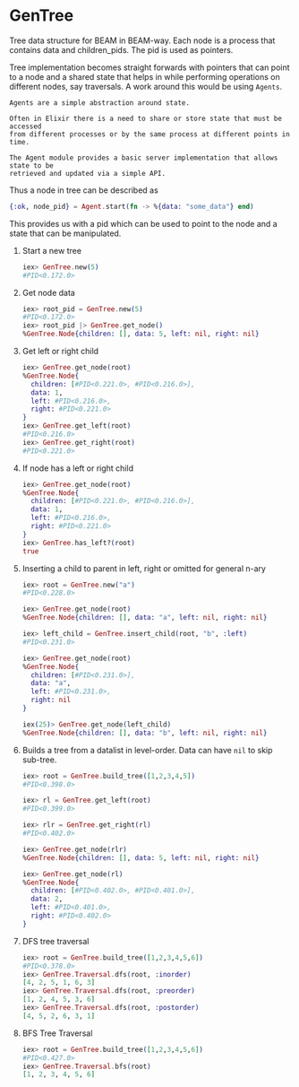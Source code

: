 # GenTree

Tree data structure for BEAM in BEAM-way. Each node is a process that contains data and children_pids. The pid is used as pointers.

Tree implementation becomes straight forwards with pointers that can point to a node and a shared state that helps in while performing operations on different nodes, say traversals.
A work around this would be using ```Agents```.

    Agents are a simple abstraction around state.

    Often in Elixir there is a need to share or store state that must be accessed
    from different processes or by the same process at different points in time.

    The Agent module provides a basic server implementation that allows state to be
    retrieved and updated via a simple API.

Thus a node in tree can be described as

  ```elixir
  {:ok, node_pid} = Agent.start(fn -> %{data: "some_data"} end)
  ```
This provides us with a pid which can be used to point to the node and a state that can be manipulated.

1. Start a new tree
    ```elixir
    iex> GenTree.new(5)
    #PID<0.172.0>
    ```

2. Get node data
    ```elixir
    iex> root_pid = GenTree.new(5)
    #PID<0.172.0>
    iex> root_pid |> GenTree.get_node()
    %GenTree.Node{children: [], data: 5, left: nil, right: nil}
    ```

3. Get left or right child
    ```elixir
    iex> GenTree.get_node(root)
    %GenTree.Node{
      children: [#PID<0.221.0>, #PID<0.216.0>],
      data: 1,
      left: #PID<0.216.0>,
      right: #PID<0.221.0>
    }
    iex> GenTree.get_left(root)
    #PID<0.216.0>
    iex> GenTree.get_right(root)
    #PID<0.221.0>
    ```
4. If node has a left or right child
    ```elixir
    iex> GenTree.get_node(root)
    %GenTree.Node{
      children: [#PID<0.221.0>, #PID<0.216.0>],
      data: 1,
      left: #PID<0.216.0>,
      right: #PID<0.221.0>
    }
    iex> GenTree.has_left?(root)
    true
    ```

5. Inserting a child to parent in left, right or omitted for general n-ary
    ```elixir
    iex> root = GenTree.new("a")
    #PID<0.228.0>

    iex> GenTree.get_node(root)
    %GenTree.Node{children: [], data: "a", left: nil, right: nil}

    iex> left_child = GenTree.insert_child(root, "b", :left)
    #PID<0.231.0>

    iex> GenTree.get_node(root)
    %GenTree.Node{
      children: [#PID<0.231.0>],
      data: "a",
      left: #PID<0.231.0>,
      right: nil
    }

    iex(25)> GenTree.get_node(left_child)
    %GenTree.Node{children: [], data: "b", left: nil, right: nil}
    ```

6. Builds a tree from a datalist in level-order. Data can have ```nil``` to skip sub-tree.
    ```elixir
    iex> root = GenTree.build_tree([1,2,3,4,5])
    #PID<0.398.0>
    
    iex> rl = GenTree.get_left(root)
    #PID<0.399.0>
    
    iex> rlr = GenTree.get_right(rl)
    #PID<0.402.0>
    
    iex> GenTree.get_node(rlr)
    %GenTree.Node{children: [], data: 5, left: nil, right: nil}
    
    iex> GenTree.get_node(rl)
    %GenTree.Node{
      children: [#PID<0.402.0>, #PID<0.401.0>],
      data: 2,
      left: #PID<0.401.0>,
      right: #PID<0.402.0>
    }

    ```

7. DFS tree traversal
    ```elixir
    iex> root = GenTree.build_tree([1,2,3,4,5,6])
    #PID<0.378.0>
    iex> GenTree.Traversal.dfs(root, :inorder)
    [4, 2, 5, 1, 6, 3]
    iex> GenTree.Traversal.dfs(root, :preorder)
    [1, 2, 4, 5, 3, 6]
    iex> GenTree.Traversal.dfs(root, :postorder)
    [4, 5, 2, 6, 3, 1]

    ```

8. BFS Tree Traversal
    ```elixir
    iex> root = GenTree.build_tree([1,2,3,4,5,6])
    #PID<0.427.0>
    iex> GenTree.Traversal.bfs(root)
    [1, 2, 3, 4, 5, 6]
    
    ```